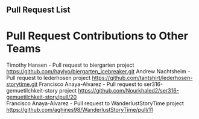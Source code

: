 ## Pull Request List


# Pull Request Contributions to Other Teams
   
Timothy Hansen - Pull request to biergarten project https://github.com/haylyo/biergarten_icebreaker.git
Andrew Nachtsheim - Pull request to lederhosen project https://github.com/tantshirt/lederhosen-storytime.git
Francisco Anaya-Alvarez - Pull request to ser316-gemuetilchkeit-story project https://github.com/Nourkhaled2/ser316-gemuetilchkeit-story/pull/20  
Francisco Anaya-Alvarez - Pull request to WanderlustStoryTime project https://github.com/aghines98/WanderlustStoryTime/pull/11  

